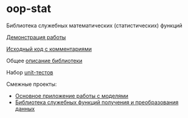 # oop-stat
Библиотека служебных математических (статистических) функций

[Демонстрация работы](https://stankin.github.io/oop-stat/)

[Исходный код c комментариями](https://github.com/stankin/oop-stat/tree/master/source)

Общее [описание библиотеки](https://github.com/stankin/oop-stat/wiki)

Набор [unit-тестов](https://stankin.github.io/oop-stat/tests/index.html)

Смежные проекты:
* [Основное приложение работы с моделями](https://github.com/stankin/oop-app)
* [Библиотека служебных функций получения и преобразования данных](https://github.com/stankin/oop-model)


